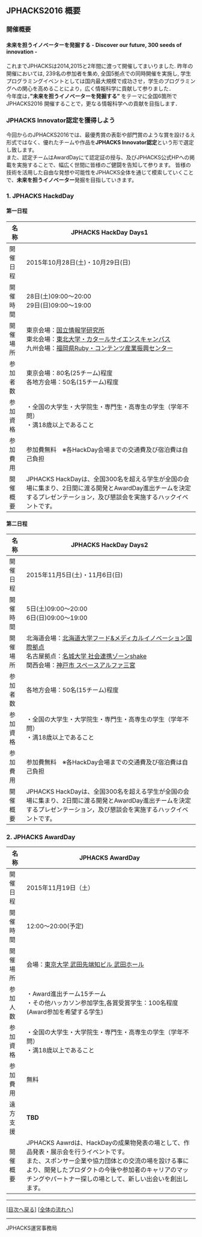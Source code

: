 ## JPHACKS2016 概要
### 開催概要
#### 未来を担うイノベーターを発掘する - Discover our future, 300 seeds of innovation -
これまでJPHACKSは2014,2015と2年間に渡って開催してまいりました. 昨年の開催においては, 239名の参加者を集め, 全国5拠点での同時開催を実施し, 学生プログラミングイベントとしては国内最大規模で成功させ，学生のプログラミングへの関心を高めることにより，広く情報科学に貢献して参りました．<br>
今年度は，**”未来を担うイノベーターを発掘する”** をテーマに全国6箇所でJPHACKS2016 開催することで，更なる情報科学への貢献を目指します．

### JPHACKS Innovator認定を獲得しよう
今回からのJPHACKS2016では、最優秀賞の表彰や部門賞のような賞を設けるえ形式ではなく、優れたチームや作品を**JPHACKS Innovator認定**という形で選定し致します。  
また、認定チームはAwardDayにて認定証の授与、及びJPHACKS公式HPへの掲載を実施することで、幅広く世間に皆様のご健闘を告知して参ります。
皆様の技術を活用した自由な発想や可能性をJPHACKS全体を通じて模索していくことで、**未来を担うイノベーター**発掘を目指していきます。

### 1. JPHACKS HackdDay
#### 第一日程
|名称|JPHACKS HackDay Days1|
|---|---|
|開催日程|2015年10月28日(土)・10月29日(日)|
|開催時間|28日(土)09:00〜20:00<br>29日(日)09:00〜19:00|
|開催場所|東京会場：[国立情報学研究所](http://www.nii.ac.jp/about/access/)<br>東北会場：[東北大学・カタールサイエンスキャンパス](http://qsc.eng.tohoku.ac.jp/jp/map.html)<br>九州会場：[福岡県Ruby・コンテンツ産業振興センター](http://frac.jp/about/)|
|参加者数|東京会場：80名(25チーム)程度<br>各地方会場：50名(15チーム)程度|
|参加資格|・全国の大学生・大学院生・専門生・高専生の学生（学年不問）<br>・満18歳以上であること|
|参加費用|参加費無料　※各HackDay会場までの交通費及び宿泊費は自己負担|
|開催概要|JPHACKS HackDayは、全国300名を超える学生が全国の会場に集まり、2日間に渡る開発とAwardDay進出チームを決定するプレゼンテーション，及び懇談会を実施するハックイベントです。|

#### 第二日程
|名称|JPHACKS HackDay Days2|
|---|---|
|開催日程|2015年11月5日(土)・11月6日(日)|
|開催時間|5日(土)09:00〜20:00<br>6日(日)09:00〜19:00|
|開催場所|北海道会場：[北海道大学フード&メディカルイノベーション国際拠点](https://www.fmi.hokudai.ac.jp/access)<br>名古屋拠点：[名城大学 社会連携ゾーンshake](https://www.meijo-u.ac.jp/about/campus/dome/)<br>関西会場：[神戸市 スペースアルファ三宮](http://www.spacealpha.jp/sannomiya/access.html)|
|参加者数|各地方会場：50名(15チーム)程度|
|参加資格|・全国の大学生・大学院生・専門生・高専生の学生（学年不問）<br>・満18歳以上であること|
|参加費用|参加費無料　※各HackDay会場までの交通費及び宿泊費は自己負担|
|開催概要|JPHACKS HackDayは、全国300名を超える学生が全国の会場に集まり、2日間に渡る開発とAwardDay進出チームを決定するプレゼンテーション，及び懇談会を実施するハックイベントです。|

### 2. JPHACKS AwardDay
|名称|JPHACKS AwardDay|
|---|---|
|開催日程|2015年11月19日（土）|
|開催時間|12:00〜20:00(予定)|
|開催場所|会場：[東京大学 武田先端知ビル 武田ホール](http://www.u-tokyo.ac.jp/campusmap/cam01_04_16_j.html)|
|参加人数|・Award進出チーム15チーム<br>・その他ハッカソン参加学生,各賞受賞学生：100名程度(Award参加を希望する学生)|
|参加資格|・全国の大学生・大学院生・専門生・高専生の学生（学年不問）<br>・満18歳以上であること|
|参加費用|無料|
|遠方支援|**TBD**|
|開催概要|JPHACKS Aawrdは、HackDayの成果物発表の場として、作品発表・展示会を行うイベントです。<br>また、スポンサー企業や協力団体との交流の場を設ける事により、開発したプロダクトの今後や参加者のキャリアのマッチングやパートナー探しの場として、新しい出会いを創出します。|

--------------
[[目次へ戻る](../index.md)] [[全体の流れへ](schedule.md)]

----
JPHACKS運営事務局
